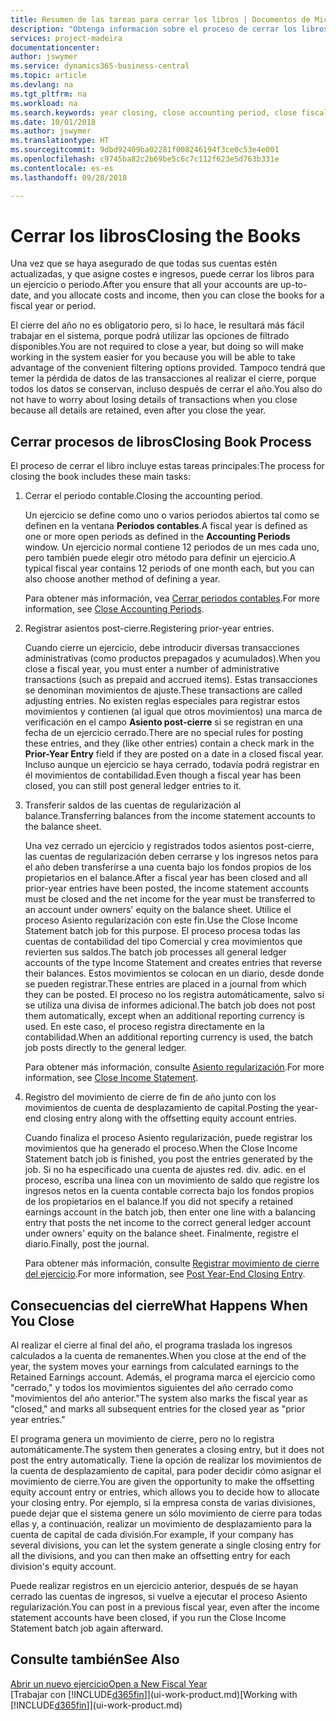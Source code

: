 ```yaml
---
title: Resumen de las tareas para cerrar los libros | Documentos de Microsoft
description: "Obtenga información sobre el proceso de cerrar los libros de un ejercicio o periodo, y qué sucede después de cerrar al final de un ejercicio."
services: project-madeira
documentationcenter: 
author: jswymer
ms.service: dynamics365-business-central
ms.topic: article
ms.devlang: na
ms.tgt_pltfrm: na
ms.workload: na
ms.search.keywords: year closing, close accounting period, close fiscal year, bank account detailed trial balance
ms.date: 10/01/2018
ms.author: jswymer
ms.translationtype: HT
ms.sourcegitcommit: 9dbd92409ba02281f008246194f3ce0c53e4e001
ms.openlocfilehash: c9745ba82c2b69be5c6c7c112f623e5d763b331e
ms.contentlocale: es-es
ms.lasthandoff: 09/28/2018

---
```

# <a name="closing-the-books"></a><span data-ttu-id="ee911-103">Cerrar los libros</span><span class="sxs-lookup"><span data-stu-id="ee911-103">Closing the Books</span></span>
<span data-ttu-id="ee911-104">Una vez que se haya asegurado de que todas sus cuentas estén actualizadas, y que asigne costes e ingresos, puede cerrar los libros para un ejercicio o periodo.</span><span class="sxs-lookup"><span data-stu-id="ee911-104">After you ensure that all your accounts are up-to-date, and you allocate costs and income, then you can close the books for a fiscal year or period.</span></span>

<span data-ttu-id="ee911-105">El cierre del año no es obligatorio pero, si lo hace, le resultará más fácil trabajar en el sistema, porque podrá utilizar las opciones de filtrado disponibles.</span><span class="sxs-lookup"><span data-stu-id="ee911-105">You are not required to close a year, but doing so will make working in the system easier for you because you will be able to take advantage of the convenient filtering options provided.</span></span> <span data-ttu-id="ee911-106">Tampoco tendrá que temer la pérdida de datos de las transacciones al realizar el cierre, porque todos los datos se conservan, incluso después de cerrar el año.</span><span class="sxs-lookup"><span data-stu-id="ee911-106">You also do not have to worry about losing details of transactions when you close because all details are retained, even after you close the year.</span></span>

## <a name="closing-book-process"></a><span data-ttu-id="ee911-107">Cerrar procesos de libros</span><span class="sxs-lookup"><span data-stu-id="ee911-107">Closing Book Process</span></span>
<span data-ttu-id="ee911-108">El proceso de cerrar el libro incluye estas tareas principales:</span><span class="sxs-lookup"><span data-stu-id="ee911-108">The process for closing the book includes these main tasks:</span></span>

1. <span data-ttu-id="ee911-109">Cerrar el periodo contable.</span><span class="sxs-lookup"><span data-stu-id="ee911-109">Closing the accounting period.</span></span>

    <span data-ttu-id="ee911-110">Un ejercicio se define como uno o varios periodos abiertos tal como se definen en la ventana **Periodos contables**.</span><span class="sxs-lookup"><span data-stu-id="ee911-110">A fiscal year is defined as one or more open periods as defined in the **Accounting Periods** window.</span></span> <span data-ttu-id="ee911-111">Un ejercicio normal contiene 12 periodos de un mes cada uno, pero también puede elegir otro método para definir un ejercicio.</span><span class="sxs-lookup"><span data-stu-id="ee911-111">A typical fiscal year contains 12 periods of one month each, but you can also choose another method of defining a year.</span></span>

    <span data-ttu-id="ee911-112">Para obtener más información, vea [Cerrar periodos contables](year-close-account-periods.md).</span><span class="sxs-lookup"><span data-stu-id="ee911-112">For more information, see [Close Accounting Periods](year-close-account-periods.md).</span></span>
2. <span data-ttu-id="ee911-113">Registrar asientos post-cierre.</span><span class="sxs-lookup"><span data-stu-id="ee911-113">Registering prior-year entries.</span></span>

    <span data-ttu-id="ee911-114">Cuando cierre un ejercicio, debe introducir diversas transacciones administrativas (como productos prepagados y acumulados).</span><span class="sxs-lookup"><span data-stu-id="ee911-114">When you close a fiscal year, you must enter a number of administrative transactions (such as prepaid and accrued items).</span></span> <span data-ttu-id="ee911-115">Estas transacciones se denominan movimientos de ajuste.</span><span class="sxs-lookup"><span data-stu-id="ee911-115">These transactions are called adjusting entries.</span></span> <span data-ttu-id="ee911-116">No existen reglas especiales para registrar estos movimientos y contienen (al igual que otros movimientos) una marca de verificación en el campo **Asiento post-cierre** si se registran en una fecha de un ejercicio cerrado.</span><span class="sxs-lookup"><span data-stu-id="ee911-116">There are no special rules for posting these entries, and they (like other entries) contain a check mark in the **Prior-Year Entry** field if they are posted on a date in a closed fiscal year.</span></span> <span data-ttu-id="ee911-117">Incluso aunque un ejercicio se haya cerrado, todavía podrá registrar en él movimientos de contabilidad.</span><span class="sxs-lookup"><span data-stu-id="ee911-117">Even though a fiscal year has been closed, you can still post general ledger entries to it.</span></span>
3. <span data-ttu-id="ee911-118">Transferir saldos de las cuentas de regularización al balance.</span><span class="sxs-lookup"><span data-stu-id="ee911-118">Transferring balances from the income statement accounts to the balance sheet.</span></span>

    <span data-ttu-id="ee911-119">Una vez cerrado un ejercicio y registrados todos asientos post-cierre, las cuentas de regularización deben cerrarse y los ingresos netos para el año deben transferirse a una cuenta bajo los fondos propios de los propietarios en el balance.</span><span class="sxs-lookup"><span data-stu-id="ee911-119">After a fiscal year has been closed and all prior-year entries have been posted, the income statement accounts must be closed and the net income for the year must be transferred to an account under owners' equity on the balance sheet.</span></span> <span data-ttu-id="ee911-120">Utilice el proceso Asiento regularización con este fin.</span><span class="sxs-lookup"><span data-stu-id="ee911-120">Use the Close Income Statement batch job for this purpose.</span></span> <span data-ttu-id="ee911-121">El proceso procesa todas las cuentas de contabilidad del tipo Comercial y crea movimientos que revierten sus saldos.</span><span class="sxs-lookup"><span data-stu-id="ee911-121">The batch job processes all general ledger accounts of the type Income Statement and creates entries that reverse their balances.</span></span> <span data-ttu-id="ee911-122">Estos movimientos se colocan en un diario, desde donde se pueden registrar.</span><span class="sxs-lookup"><span data-stu-id="ee911-122">These entries are placed in a journal from which they can be posted.</span></span> <span data-ttu-id="ee911-123">El proceso no los registra automáticamente, salvo si se utiliza una divisa de informes adicional.</span><span class="sxs-lookup"><span data-stu-id="ee911-123">The batch job does not post them automatically, except when an additional reporting currency is used.</span></span> <span data-ttu-id="ee911-124">En este caso, el proceso registra directamente en la contabilidad.</span><span class="sxs-lookup"><span data-stu-id="ee911-124">When an additional reporting currency is used, the batch job posts directly to the general ledger.</span></span>

    <span data-ttu-id="ee911-125">Para obtener más información, consulte [Asiento regularización](year-close-income-statement.md).</span><span class="sxs-lookup"><span data-stu-id="ee911-125">For more information, see [Close Income Statement](year-close-income-statement.md).</span></span>
4. <span data-ttu-id="ee911-126">Registro del movimiento de cierre de fin de año junto con los movimientos de cuenta de desplazamiento de capital.</span><span class="sxs-lookup"><span data-stu-id="ee911-126">Posting the year-end closing entry along with the offsetting equity account entries.</span></span>

    <span data-ttu-id="ee911-127">Cuando finaliza el proceso Asiento regularización, puede registrar los movimientos que ha generado el proceso.</span><span class="sxs-lookup"><span data-stu-id="ee911-127">When the Close Income Statement batch job is finished, you post the entries generated by the job.</span></span> <span data-ttu-id="ee911-128">Si no ha especificado una cuenta de ajustes red. div. adic. en el proceso, escriba una línea con un movimiento de saldo que registre los ingresos netos en la cuenta contable correcta bajo los fondos propios de los propietarios en el balance.</span><span class="sxs-lookup"><span data-stu-id="ee911-128">If you did not specify a retained earnings account in the batch job, then enter one line with a balancing entry that posts the net income to the correct general ledger account under owners' equity on the balance sheet.</span></span> <span data-ttu-id="ee911-129">Finalmente, registre el diario.</span><span class="sxs-lookup"><span data-stu-id="ee911-129">Finally, post the journal.</span></span>

    <span data-ttu-id="ee911-130">Para obtener más información, consulte [Registrar movimiento de cierre del ejercicio](year-how-post-year-end-close-entry.md).</span><span class="sxs-lookup"><span data-stu-id="ee911-130">For more information, see [Post Year-End Closing Entry](year-how-post-year-end-close-entry.md).</span></span>

## <a name="what-happens-when-you-close"></a><span data-ttu-id="ee911-131">Consecuencias del cierre</span><span class="sxs-lookup"><span data-stu-id="ee911-131">What Happens When You Close</span></span>
<span data-ttu-id="ee911-132">Al realizar el cierre al final del año, el programa traslada los ingresos calculados a la cuenta de remanentes.</span><span class="sxs-lookup"><span data-stu-id="ee911-132">When you close at the end of the year, the system moves your earnings from calculated earnings to the Retained Earnings account.</span></span> <span data-ttu-id="ee911-133">Además, el programa marca el ejercicio como "cerrado," y todos los movimientos siguientes del año cerrado como "movimientos del año anterior."</span><span class="sxs-lookup"><span data-stu-id="ee911-133">The system also marks the fiscal year as "closed," and marks all subsequent entries for the closed year as "prior year entries."</span></span>

<span data-ttu-id="ee911-134">El programa genera un movimiento de cierre, pero no lo registra automáticamente.</span><span class="sxs-lookup"><span data-stu-id="ee911-134">The system then generates a closing entry, but it does not post the entry automatically.</span></span> <span data-ttu-id="ee911-135">Tiene la opción de realizar los movimientos de la cuenta de desplazamiento de capital, para poder decidir cómo asignar el movimiento de cierre.</span><span class="sxs-lookup"><span data-stu-id="ee911-135">You are given the opportunity to make the offsetting equity account entry or entries, which allows you to decide how to allocate your closing entry.</span></span> <span data-ttu-id="ee911-136">Por ejemplo, si la empresa consta de varias divisiones, puede dejar que el sistema genere un sólo movimiento de cierre para todas ellas y, a continuación, realizar un movimiento de desplazamiento para la cuenta de capital de cada división.</span><span class="sxs-lookup"><span data-stu-id="ee911-136">For example, if your company has several divisions, you can let the system generate a single closing entry for all the divisions, and you can then make an offsetting entry for each division's equity account.</span></span>

<span data-ttu-id="ee911-137">Puede realizar registros en un ejercicio anterior, después de se hayan cerrado las cuentas de ingresos, si vuelve a ejecutar el proceso Asiento regularización.</span><span class="sxs-lookup"><span data-stu-id="ee911-137">You can post in a previous fiscal year, even after the income statement accounts have been closed, if you run the Close Income Statement batch job again afterward.</span></span>

## <a name="see-also"></a><span data-ttu-id="ee911-138">Consulte también</span><span class="sxs-lookup"><span data-stu-id="ee911-138">See Also</span></span>
[<span data-ttu-id="ee911-139">Abrir un nuevo ejercicio</span><span class="sxs-lookup"><span data-stu-id="ee911-139">Open a New Fiscal Year</span></span>](finance-how-open-new-fiscal-year.md)  
<span data-ttu-id="ee911-140">[Trabajar con [!INCLUDE[d365fin](includes/d365fin_md.md)]](ui-work-product.md)</span><span class="sxs-lookup"><span data-stu-id="ee911-140">[Working with [!INCLUDE[d365fin](includes/d365fin_md.md)]](ui-work-product.md)</span></span>


